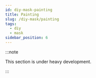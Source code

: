 ```yaml
---
id: diy-mask-painting
title: Painting
slug: /diy-mask/painting
tags:
  - diy
  - mask
sidebar_position: 6
---
```

:::note

This section is under heavy development.

:::